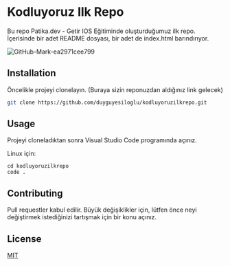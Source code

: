 # Kodluyoruz Ilk Repo

Bu repo Patika.dev - Getir IOS Eğitiminde oluşturduğumuz ilk repo. İçerisinde bir adet README dosyası, bir adet de index.html barındırıyor.

![GitHub-Mark-ea2971cee799](https://github.com/duyguyesiloglu/kodluyoruzilkrepo/assets/110973866/5f1620b2-cc3b-480c-89db-6ff101decd47)


## Installation

Öncelikle projeyi clonelayın. (Buraya sizin reponuzdan aldığınız link gelecek)

```bash
git clone https://github.com/duyguyesiloglu/kodluyoruzilkrepo.git
```

## Usage

Projeyi cloneladıktan sonra Visual Studio Code programında açınız.

Linux için:
```linux
cd kodluyoruzilkrepo
code .
```

## Contributing
Pull requestler kabul edilir. Büyük değişiklikler için, lütfen önce neyi değiştirmek istediğinizi tartışmak için bir konu açınız.


## License
[MIT](https://choosealicense.com/licenses/mit/)
